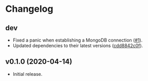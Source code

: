 # Changelog

## dev

* Fixed a panic when establishing a MongoDB connection
  ([#1](https://github.com/avast/mongodb-oplog-stats/issues/1)).
* Updated dependencies to their latest versions
  ([cdd8842c0f](https://github.com/avast/mongodb-oplog-stats/commit/cdd8842c0fdfdcb78ed6abe1fab57d6e6b2f3afc)).

## v0.1.0 (2020-04-14)

* Initial release.
